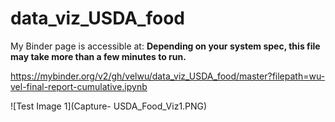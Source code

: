 # data_viz_USDA_food

My Binder page is accessible at: 
**Depending on your system spec, this file may take more than a few minutes to run.**

https://mybinder.org/v2/gh/velwu/data_viz_USDA_food/master?filepath=wu-vel-final-report-cumulative.ipynb

![Test Image 1](Capture- USDA_Food_Viz1.PNG)
